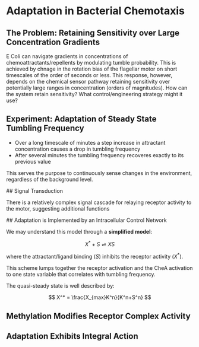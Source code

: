 # Adaptation in Bacterial Chemotaxis

## The Problem: Retaining Sensitivity over Large Concentration Gradients

E Coli can navigate gradients in concentrations of chemoattractants/repellents by modulating tumble probability. This is achieved by chnage in the rotation bias of the flagellar motor on short timescales of the order of seconds or less. This response, however, depends on the chemical sensor pathway retaining sensitivity over potentially large ranges in concentration (orders of magnitudes). How can the system retain sensitivity? What control/engineering strategy might it use?

## Experiment: Adaptation of Steady State Tumbling Frequency

- Over a long timescale of minutes a step increase in attractant concentration causes a drop in tumbling frequency
- After several minutes the tumbling frequency recoveres exactly to its previous value

This serves the purpose to continuously sense changes in the environment, regardless of the background level. 

## Signal Transduction 

There is a relatively complex signal cascade for relaying receptor activity to the motor, suggesting additional functions

## Adaptation is Implemented by an Intracellular Control Network 

We may understand this model through a **simplified model**:

$$
X^* + S \rightleftharpoons XS
$$

where the attractant/ligand binding ($S$) inhibits the receptor activity ($X^*$).

This scheme lumps together the receptor activation and the CheA activation to one state variable that correlates with tumbling frequency.

The quasi-steady state is well described by:

$$
X^* = \frac{X_{max}K^n}{K^n+S^n}
$$

## Methylation Modifies Receptor Complex Activity




## Adaptation Exhibits Integral Action

